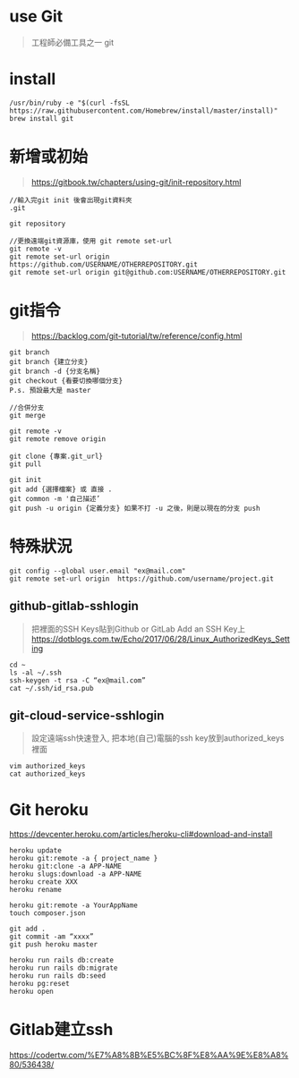 # use Git
> 工程師必備工具之一 git

# install
```
/usr/bin/ruby -e "$(curl -fsSL https://raw.githubusercontent.com/Homebrew/install/master/install)"
brew install git
``` 

# 新增或初始
> https://gitbook.tw/chapters/using-git/init-repository.html
```
//輸入完git init 後會出現git資料夾
.git

git repository
 
//更換遠端git資源庫，使用 git remote set-url
git remote -v 
git remote set-url origin https://github.com/USERNAME/OTHERREPOSITORY.git
git remote set-url origin git@github.com:USERNAME/OTHERREPOSITORY.git

```

# git指令
> https://backlog.com/git-tutorial/tw/reference/config.html
```
git branch
git branch {建立分支}
git branch -d {分支名稱}
git checkout {看要切換哪個分支}
P.s. 預設最大是 master

//合併分支
git merge

git remote -v
git remote remove origin 

git clone {專案.git_url}
git pull

git init
git add {選擇檔案} 或 直接 . 
git common -m '自己描述’
git push -u origin {定義分支} 如果不打 -u 之後，則是以現在的分支 push

```

# 特殊狀況
```
git config --global user.email "ex@mail.com"   
git remote set-url origin  https://github.com/username/project.git
``` 

## github-gitlab-sshlogin
> 把裡面的SSH Keys貼到Github or GitLab Add an SSH Key上
<https://dotblogs.com.tw/Echo/2017/06/28/Linux_AuthorizedKeys_Setting>
```
cd ~
ls -al ~/.ssh
ssh-keygen -t rsa -C “ex@mail.com”
cat ~/.ssh/id_rsa.pub 
```

## git-cloud-service-sshlogin
> 設定遠端ssh快速登入, 把本地(自己)電腦的ssh key放到authorized_keys裡面
```
vim authorized_keys 
cat authorized_keys
```

# Git heroku
<https://devcenter.heroku.com/articles/heroku-cli#download-and-install>
```
heroku update
heroku git:remote -a { project_name }
heroku git:clone -a APP-NAME
heroku slugs:download -a APP-NAME
heroku create XXX     
heroku rename          

heroku git:remote -a YourAppName
touch composer.json 

git add .  
git commit -am “xxxx”
git push heroku master

heroku run rails db:create
heroku run rails db:migrate
heroku run rails db:seed
heroku pg:reset
heroku open
```

# Gitlab建立ssh
<https://codertw.com/%E7%A8%8B%E5%BC%8F%E8%AA%9E%E8%A8%80/536438/>